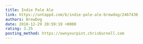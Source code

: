 ```yaml
---
title: Indie Pale Ale
link: https://untappd.com/b/indie-pale-ale-brewdog/2467430
authors: BrewDog
date: 2018-12-29 20:59:19 +0000
rating: 3.25
posting_method: https://ownyourpint.chrisburnell.com
---
```

